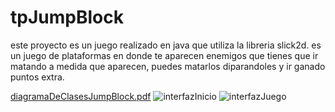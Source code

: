 # tpJumpBlock
este proyecto es un juego realizado en java que utiliza la libreria slick2d.
    es un juego de plataformas en donde te aparecen enemigos que tienes que ir matando a medida que aparecen, puedes matarlos
diparandoles y ir ganado puntos extra.
  

[diagramaDeClasesJumpBlock.pdf](https://github.com/federicolito/tpJumpBlock/files/3596174/diagramaDeClasesJumpBlock.pdf)
![interfazInicio](https://user-images.githubusercontent.com/39225435/64622785-423c3600-d3be-11e9-8fea-09cda68df677.png)
![interfazJuego](https://user-images.githubusercontent.com/39225435/64622786-423c3600-d3be-11e9-829f-0e7bb08b80ac.png)
